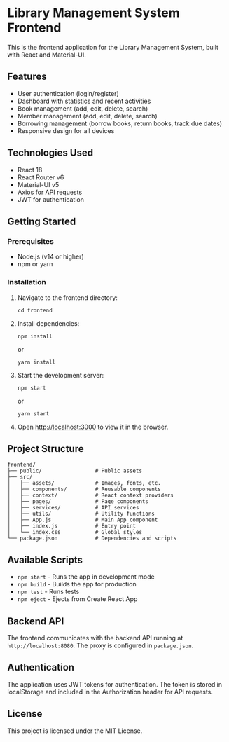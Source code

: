 # Library Management System Frontend

This is the frontend application for the Library Management System, built with React and Material-UI.

## Features

- User authentication (login/register)
- Dashboard with statistics and recent activities
- Book management (add, edit, delete, search)
- Member management (add, edit, delete, search)
- Borrowing management (borrow books, return books, track due dates)
- Responsive design for all devices

## Technologies Used

- React 18
- React Router v6
- Material-UI v5
- Axios for API requests
- JWT for authentication

## Getting Started

### Prerequisites

- Node.js (v14 or higher)
- npm or yarn

### Installation

1. Navigate to the frontend directory:
   ```
   cd frontend
   ```

2. Install dependencies:
   ```
   npm install
   ```
   or
   ```
   yarn install
   ```

3. Start the development server:
   ```
   npm start
   ```
   or
   ```
   yarn start
   ```

4. Open [http://localhost:3000](http://localhost:3000) to view it in the browser.

## Project Structure

```
frontend/
├── public/                 # Public assets
├── src/
│   ├── assets/             # Images, fonts, etc.
│   ├── components/         # Reusable components
│   ├── context/            # React context providers
│   ├── pages/              # Page components
│   ├── services/           # API services
│   ├── utils/              # Utility functions
│   ├── App.js              # Main App component
│   ├── index.js            # Entry point
│   └── index.css           # Global styles
└── package.json            # Dependencies and scripts
```

## Available Scripts

- `npm start` - Runs the app in development mode
- `npm build` - Builds the app for production
- `npm test` - Runs tests
- `npm eject` - Ejects from Create React App

## Backend API

The frontend communicates with the backend API running at `http://localhost:8080`. The proxy is configured in `package.json`.

## Authentication

The application uses JWT tokens for authentication. The token is stored in localStorage and included in the Authorization header for API requests.

## License

This project is licensed under the MIT License. 